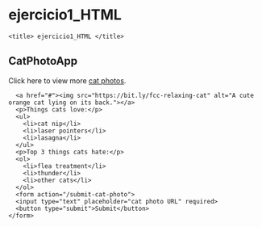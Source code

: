 # ejercicio1_HTML

<html>
  <heat>
    
    <title> ejercicio1_HTML </title>
    
  </heat>
  
  <body>
   
  <h2>CatPhotoApp</h2>
  <main>
       <p>Click here to view more <a href="#">cat photos</a>.</p>

      <a href="#"><img src="https://bit.ly/fcc-relaxing-cat" alt="A cute orange cat lying on its back."></a>
      <p>Things cats love:</p>
      <ul>
        <li>cat nip</li>
        <li>laser pointers</li>
        <li>lasagna</li>
      </ul>
      <p>Top 3 things cats hate:</p>
      <ol>
        <li>flea treatment</li>
        <li>thunder</li>
        <li>other cats</li>
      </ol>
      <form action="/submit-cat-photo">
      <input type="text" placeholder="cat photo URL" required>
      <button type="submit">Submit</button>
    </form>
  </main>
  </body>
</html> 

